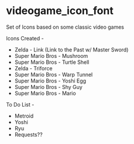 videogame_icon_font
===================

Set of Icons based on some classic video games


Icons Created -

* Zelda - Link (Link to the Past w/ Master Sword)
* Super Mario Bros - Mushroom
* Super Mario Bros - Turtle Shell
* Zelda - Triforce
* Super Mario Bros - Warp Tunnel
* Super Mario Bros - Yoshi Egg
* Super Mario Bros - Shy Guy
* Super Mario Bros - Mario


To Do List -

* Metroid
* Yoshi
* Ryu
* Requests??